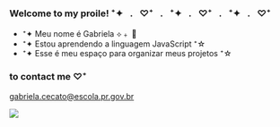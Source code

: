 ### Welcome to my proile! ⁺✦⠀.⠀♡⁺⠀.⠀⁺✦⠀.⠀♡⁺⠀.⠀⁺✦⠀.⠀♡⁺


- ⁺✦ Meu nome é Gabriela ⟡﹢ 🍒
- ⁺✦ Estou aprendendo a linguagem JavaScript ⁺☆
- ⁺✦ Esse é meu espaço para organizar meus projetos ⁺☆


### to contact me ♡⁺

gabriela.cecato@escola.pr.gov.br


![](https://media.tenor.com/CVOoi1PbEkMAAAAi/lilo-and-stitch-animation.gif)
